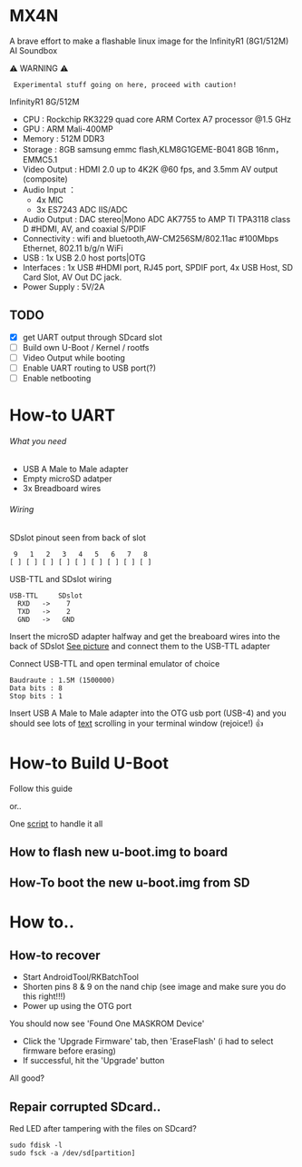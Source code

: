 # MX4N

A brave effort to make a flashable linux image for the InfinityR1 (8G1/512M) AI Soundbox

:warning: WARNING :warning:
```
 Experimental stuff going on here, proceed with caution! 
```


InfinityR1 8G/512M


- CPU : Rockchip RK3229 quad core ARM Cortex A7 processor @1.5 GHz
- GPU : ARM Mali-400MP
- Memory : 512M DDR3
- Storage : 8GB samsung emmc flash,KLM8G1GEME-B041 8GB 16nm，EMMC5.1
- Video Output : HDMI 2.0 up to 4K2K @60 fps, and 3.5mm AV output (composite)
- Audio Input ： 
  - 4x MIC
  - 3x ES7243 ADC IIS/ADC
- Audio Output : DAC stereo|Mono ADC AK7755 to AMP TI TPA3118 class D
#HDMI, AV, and coaxial S/PDIF
- Connectivity : wifi and bluetooth,AW-CM256SM/802.11ac
#100Mbps Ethernet, 802.11 b/g/n WiFi
- USB : 1x USB 2.0 host ports|OTG
- Interfaces : 1x USB
#HDMI port, RJ45 port, SPDIF port, 4x USB Host, SD Card Slot, AV Out DC jack.
- Power Supply : 5V/2A

## TODO
- [x] get UART output through SDcard slot
- [ ] Build own U-Boot / Kernel / rootfs
- [ ] Video Output while booting
- [ ] Enable UART routing to USB port(?)
- [ ] Enable netbooting

# How-to UART

###### What you need
- USB A Male to Male adapter
- Empty microSD adatper
- 3x Breadboard wires


###### Wiring
SDslot pinout seen from back of slot
```
 9   1   2   3   4   5   6   7   8
[ ] [ ] [ ] [ ] [ ] [ ] [ ] [ ] [ ]
```

USB-TTL and SDslot wiring

```
USB-TTL     SDslot
  RXD   ->    7
  TXD   ->    2
  GND   ->   GND
```
Insert the microSD adapter halfway and get the breaboard wires into the back of SDslot [See picture](docs/PICTURES.md) and connect
them to the USB-TTL adapter

Connect USB-TTL and open terminal emulator of choice
```
Baudraute : 1.5M (1500000)
Data bits : 8
Stop bits : 1
```
Insert USB A Male to Male adapter into the OTG usb port (USB-4) and you should see lots of [text](/uart_output.txt) scrolling in your terminal window (rejoice!) :thumbsup:


# How-to Build U-Boot

Follow this guide

or..

One [script](scripts/README.md) to handle it all



## How to flash new u-boot.img to board



## How-To boot the new u-boot.img from SD

# How to..

## How-to recover

- Start AndroidTool/RKBatchTool
- Shorten pins 8 & 9 on the nand chip (see image and make sure you do this right!!!)
- Power up using the OTG port

You should now see 'Found One MASKROM Device'

- Click the 'Upgrade Firmware' tab, then 'EraseFlash' (i had to select firmware before erasing)
- If successful, hit the 'Upgrade' button

All good?

## Repair corrupted SDcard..
Red LED after tampering with the files on SDcard? 
```
sudo fdisk -l
sudo fsck -a /dev/sd[partition] 
```
###### 
